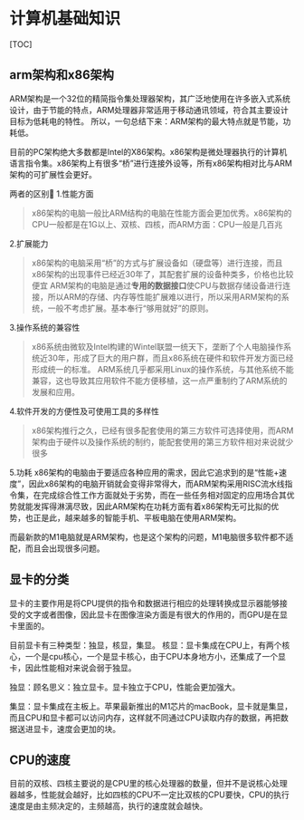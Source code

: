 # 计算机基础知识
[TOC]

## arm架构和x86架构
ARM架构是一个32位的精简指令集处理器架构，其广泛地使用在许多嵌入式系统设计，由于节能的特点，ARM处理器非常适用于移动通讯领域，符合其主要设计目标为低耗电的特性。
所以，一句总结下来：ARM架构的最大特点就是节能，功耗低。

目前的PC架构绝大多数都是Intel的X86架构。x86架构是微处理器执行的计算机语言指令集。x86架构上有很多“桥”进行连接外设等，所有x86架构相对比与ARM架构的可扩展性会更好。

两者的区别🌟
1.性能方面
> x86架构的电脑一般比ARM结构的电脑在性能方面会更加优秀。x86架构的CPU一般都是在1G以上、双核、四核，而ARM方面：CPU一般是几百兆

2.扩展能力
> x86架构的电脑采用“桥”的方式与扩展设备如（硬盘等）进行连接，而且x86架构的出现事件已经近30年了，其配套扩展的设备种类多，价格也比较便宜
> ARM架构的电脑是通过**专用的数据接口**使CPU与数据存储设备进行连接，所以ARM的存储、内存等性能扩展难以进行，所以采用ARM架构的系统，一般不考虑扩展。基本奉行“够用就好”的原则。

3.操作系统的兼容性
> x86系统由微软及Intel构建的Wintel联盟一统天下，垄断了个人电脑操作系统近30年，形成了巨大的用户群，而且x86系统在硬件和软件开发方面已经形成统一的标准。
> ARM系统几乎都采用Linux的操作系统，与其他系统不能兼容，这也导致其应用软件不能方便移植，这一点严重制约了ARM系统的发展和应用。

4.软件开发的方便性及可使用工具的多样性
> x86架构推行之久，已经有很多配套使用的第三方软件可选择使用，而ARM架构由于硬件以及操作系统的制约，能配套使用的第三方软件相对来说就少很多

5.功耗
x86架构的电脑由于要适应各种应用的需求，因此它追求到的是“性能+速度”，因此x86架构的电脑开销就会变得非常得大，而ARM架构采用RISC流水线指令集，在完成综合性工作方面就处于劣势，而在一些任务相对固定的应用场合其优势就能发挥得淋漓尽致，因此ARM架构在功耗方面有着x86架构无可比拟的优势，也正是此，越来越多的智能手机、平板电脑在使用ARM架构。

而最新款的M1电脑就是ARM架构，也是这个架构的问题，M1电脑很多软件都不适配，而且会出现很多问题。

## 显卡的分类
显卡的主要作用是将CPU提供的指令和数据进行相应的处理转换成显示器能够接受的文字或者图像，因此显卡在图像渲染方面是有很大的作用的，而GPU是在显卡里面的。

目前显卡有三种类型：独显，核显，集显。
核显：显卡集成在CPU上，有两个核心，一个是cpu核心，一个是显卡核心，由于CPU本身地方小，还集成了一个显卡，因此性能相对来说会弱于独显。

独显：顾名思义：独立显卡。显卡独立于CPU，性能会更加强大。

集显：显卡集成在主板上。苹果最新推出的M1芯片的macBook，显卡就是集显，而且CPU和显卡都可以访问内存，这样就不同通过CPU读取内存的数据，再把数据送进显卡，速度会更加的块。

## CPU的速度
目前的双核、四核主要说的是CPU里的核心处理器的数量，但并不是说核心处理器越多，性能就会越好，比如四核的CPU不一定比双核的CPU要快，CPU的执行速度是由主频决定的，主频越高，执行的速度就会越快。